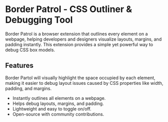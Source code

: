 # Border Patrol - CSS Outliner & Debugging Tool

Border Patrol is a browser extension that outlines every element on a webpage, helping developers and designers visualize layouts, margins, and padding instantly. This extension provides a simple yet powerful way to debug CSS box models.

## Features

Border Partol will visually highlight the space occupied by each element, making it easier to debug layout issues caused by CSS properties like width, padding, and margins.

- Instantly outlines all elements on a webpage.
- Helps debug layouts, margins, and padding.
- Lightweight and easy to toggle on/off.
- Open-source with community contributions.
